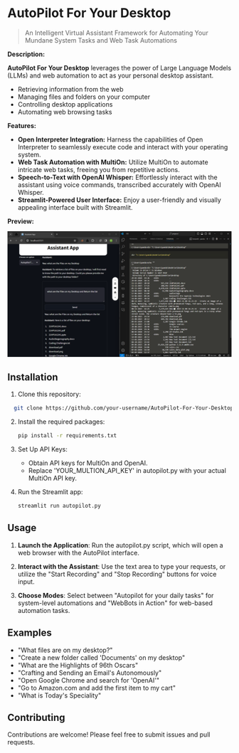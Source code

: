 # AutoPilot For Your Desktop

> An Intelligent Virtual Assistant Framework for Automating Your Mundane System Tasks and Web Task Automations

**Description:**

**AutoPilot For Your Desktop** leverages the power of Large Language Models (LLMs) and web automation to act as your personal desktop assistant.

- Retrieving information from the web
- Managing files and folders on your computer
- Controlling desktop applications
- Automating web browsing tasks

**Features:**

- **Open Interpreter Integration:** Harness the capabilities of Open Interpreter to seamlessly execute code and interact with your operating system.
- **Web Task Automation with MultiOn:** Utilize MultiOn to automate intricate web tasks, freeing you from repetitive actions.
- **Speech-to-Text with OpenAI Whisper:** Effortlessly interact with the assistant using voice commands, transcribed accurately with OpenAI Whisper.
- **Streamlit-Powered User Interface:** Enjoy a user-friendly and visually appealing interface built with Streamlit.

**Preview:**

![](Examples/Screenshot%202024-03-29%20205433.png)

## Installation

1. Clone this repository:

  ```bash
    git clone https://github.com/your-username/AutoPilot-For-Your-Desktop.git
   ```

2. Install the required packages:

   ```bash
   pip install -r requirements.txt
   ```

3. Set Up API Keys:
    - Obtain API keys for MultiOn and OpenAI.
    - Replace 'YOUR_MULTION_API_KEY' in autopilot.py with your actual MultiOn API key.

4. Run the Streamlit app:

   ```bash
   streamlit run autopilot.py
   ```

## Usage

1. **Launch the Application**: Run the autopilot.py script, which will open a web browser with the AutoPilot interface.

2. **Interact with the Assistant**: Use the text area to type your requests, or utilize the "Start Recording" and "Stop Recording" buttons for voice input.

3. **Choose Modes**: Select between "Autopilot for your daily tasks" for system-level automations and "WebBots in Action" for web-based automation tasks.

## Examples

- "What files are on my desktop?"
- "Create a new folder called 'Documents' on my desktop"
- "What are the Highlights of 96th Oscars"
- "Crafting and Sending an Email's Autonomously"
- "Open Google Chrome and search for 'OpenAI'"
- "Go to Amazon.com and add the first item to my cart"
- "What is Today's Speciality"
  
## Contributing

Contributions are welcome! Please feel free to submit issues and pull requests.

